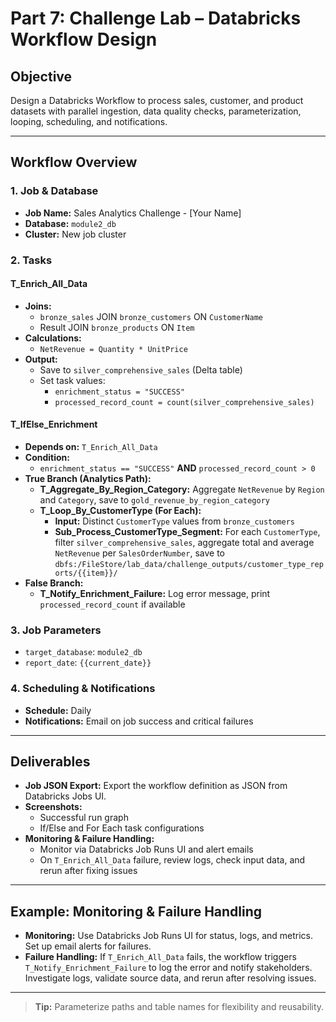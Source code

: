 # Part 7: Challenge Lab – Databricks Workflow Design

## Objective
Design a Databricks Workflow to process sales, customer, and product datasets with parallel ingestion, data quality checks, parameterization, looping, scheduling, and notifications.

---

## Workflow Overview

### 1. Job & Database
- **Job Name:** Sales Analytics Challenge - [Your Name]
- **Database:** `module2_db`
- **Cluster:** New job cluster

### 2. Tasks

#### T_Enrich_All_Data
- **Joins:** 
    - `bronze_sales` JOIN `bronze_customers` ON `CustomerName`
    - Result JOIN `bronze_products` ON `Item`
- **Calculations:** 
    - `NetRevenue = Quantity * UnitPrice`
- **Output:** 
    - Save to `silver_comprehensive_sales` (Delta table)
    - Set task values: 
        - `enrichment_status = "SUCCESS"`
        - `processed_record_count = count(silver_comprehensive_sales)`

#### T_IfElse_Enrichment
- **Depends on:** `T_Enrich_All_Data`
- **Condition:** 
    - `enrichment_status == "SUCCESS"` **AND** `processed_record_count > 0`
- **True Branch (Analytics Path):**
    - **T_Aggregate_By_Region_Category:** Aggregate `NetRevenue` by `Region` and `Category`, save to `gold_revenue_by_region_category`
    - **T_Loop_By_CustomerType (For Each):**
        - **Input:** Distinct `CustomerType` values from `bronze_customers`
        - **Sub_Process_CustomerType_Segment:** For each `CustomerType`, filter `silver_comprehensive_sales`, aggregate total and average `NetRevenue` per `SalesOrderNumber`, save to `dbfs:/FileStore/lab_data/challenge_outputs/customer_type_reports/{{item}}/`
- **False Branch:**
    - **T_Notify_Enrichment_Failure:** Log error message, print `processed_record_count` if available

### 3. Job Parameters
- `target_database`: `module2_db`
- `report_date`: `{{current_date}}`

### 4. Scheduling & Notifications
- **Schedule:** Daily
- **Notifications:** Email on job success and critical failures

---

## Deliverables

- **Job JSON Export:** Export the workflow definition as JSON from Databricks Jobs UI.
- **Screenshots:** 
    - Successful run graph
    - If/Else and For Each task configurations
- **Monitoring & Failure Handling:** 
    - Monitor via Databricks Job Runs UI and alert emails
    - On `T_Enrich_All_Data` failure, review logs, check input data, and rerun after fixing issues

---

## Example: Monitoring & Failure Handling

- **Monitoring:** Use Databricks Job Runs UI for status, logs, and metrics. Set up email alerts for failures.
- **Failure Handling:** If `T_Enrich_All_Data` fails, the workflow triggers `T_Notify_Enrichment_Failure` to log the error and notify stakeholders. Investigate logs, validate source data, and rerun after resolving issues.

---

> **Tip:** Parameterize paths and table names for flexibility and reusability.
